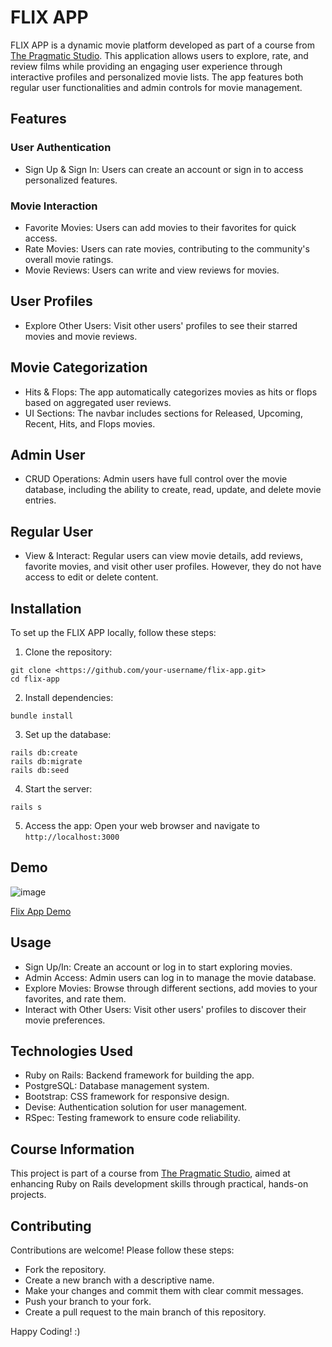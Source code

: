 # FLIX APP

FLIX APP is a dynamic movie platform developed as part of a course from [The Pragmatic Studio](https://pragmaticstudio.com/). This application allows users to explore, rate, and review films while providing an engaging user experience through interactive profiles and personalized movie lists. The app features both regular user functionalities and admin controls for movie management.

## Features

### User Authentication

- Sign Up & Sign In: Users can create an account or sign in to access personalized features.

### Movie Interaction

- Favorite Movies: Users can add movies to their favorites for quick access.
- Rate Movies: Users can rate movies, contributing to the community's overall movie ratings.
- Movie Reviews: Users can write and view reviews for movies.

## User Profiles

- Explore Other Users: Visit other users' profiles to see their starred movies and movie reviews.

## Movie Categorization

- Hits & Flops: The app automatically categorizes movies as hits or flops based on aggregated user reviews.
- UI Sections: The navbar includes sections for Released, Upcoming, Recent, Hits, and Flops movies.

## Admin User

- CRUD Operations: Admin users have full control over the movie database, including the ability to create, read, update, and delete movie entries.

## Regular User

- View & Interact: Regular users can view movie details, add reviews, favorite movies, and visit other user profiles. However, they do not have access to edit or delete content.

## Installation

To set up the FLIX APP locally, follow these steps:

1. Clone the repository:

```
git clone <https://github.com/your-username/flix-app.git>
cd flix-app
```

2. Install dependencies:

```
bundle install
```

3. Set up the database:

```
rails db:create
rails db:migrate
rails db:seed
```

4. Start the server:

```
rails s
```

5. Access the app: Open your web browser and navigate to `http://localhost:3000`

## Demo

![image](https://github.com/user-attachments/assets/41b08a73-7f25-4c91-a73f-0e4317b6ae40)

[Flix App Demo](https://drive.google.com/file/d/1yAD2RTJCCocXnYSRIZYLgWohbAOl1smA/view?usp=sharing)

## Usage

- Sign Up/In: Create an account or log in to start exploring movies.
- Admin Access: Admin users can log in to manage the movie database.
- Explore Movies: Browse through different sections, add movies to your favorites, and rate them.
- Interact with Other Users: Visit other users' profiles to discover their movie preferences.

## Technologies Used

- Ruby on Rails: Backend framework for building the app.
- PostgreSQL: Database management system.
- Bootstrap: CSS framework for responsive design.
- Devise: Authentication solution for user management.
- RSpec: Testing framework to ensure code reliability.

## Course Information

This project is part of a course from [The Pragmatic Studio](https://pragmaticstudio.com/), aimed at enhancing Ruby on Rails development skills through practical, hands-on projects.

## Contributing

Contributions are welcome! Please follow these steps:

- Fork the repository.
- Create a new branch with a descriptive name.
- Make your changes and commit them with clear commit messages.
- Push your branch to your fork.
- Create a pull request to the main branch of this repository.

Happy Coding! :)
